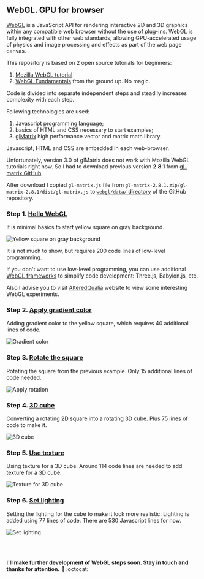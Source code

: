## WebGL. GPU for browser

[WebGL](https://en.wikipedia.org/wiki/WebGL) is a JavaScript API for rendering
interactive 2D and 3D graphics within any compatible web browser without the use
of plug-ins. WebGL is fully integrated with other web standards,
allowing GPU-accelerated usage of physics and image processing and effects
as part of the web page canvas.

This repository is based on 2 open source tutorials for beginners:
1. [Mozilla WebGL tutorial](https://developer.mozilla.org/en-US/docs/Web/API/WebGL_API/Tutorial)
2. [WebGL Fundamentals](https://webglfundamentals.org/)
from the ground up. No magic.

Code is divided into separate independent steps and steadily increases
complexity with each step.

Following technologies are used:
1. Javascript programming language;
2. basics of HTML and CSS necessary to start examples;
3. [glMatrix](http://glmatrix.net/) high performance vector and matrix
math library.

Javascript, HTML and CSS are embedded in each web-browser.

Unfortunately, version 3.0 of glMatrix does not work with Mozilla WebGL
tutorials right now. So I had to download previous version **2.8.1** from
[gl-matrix GitHub](https://github.com/toji/gl-matrix/tags).

After download I copied ```gl-matrix.js``` file from
```gl-matrix-2.8.1.zip/gl-matrix-2.8.1/dist/gl-matrix.js``` to
[```webgl/data/``` directory](https://github.com/foobar167/webgl/tree/master/data)
of the GitHub repository.

### Step 1. [Hello WebGL](01_hello_weblg)

It is minimal basics to start yellow square on gray background.

![Yellow square on gray background](data/2019.01.06-step01-yellow-square.png)

It is not much to show, but requires 200 code lines of low-level programming.

If you don't want to use low-level programming, you can use additional
[WebGL frameworks](https://en.wikipedia.org/wiki/List_of_WebGL_frameworks)
to simplify code development: Three.js, Babylon.js, etc.

Also I advise you to visit [AlteredQualia](https://alteredqualia.com)
website to view some interesting WebGL experiments.

### Step 2. [Apply gradient color](02_apply_color)

Adding gradient color to the yellow square,
which requires 40 additional lines of code.

![Gradient color](data/2019.01.06-step02-apply-color.png)

### Step 3. [Rotate the square](03_rotate_it)

Rotating the square from the previous example.
Only 15 additional lines of code needed.

![Apply rotation](data/2019.01.06-step03-rotation.png)

### Step 4. [3D cube](04_create_3d)

Converting a rotating 2D square into a rotating 3D cube.
Plus 75 lines of code to make it.

![3D cube](data/2019.01.06-step04-3d-cube.png)

### Step 5. [Use texture](05_use_texture)

Using texture for a 3D cube.
Around 114 code lines are needed to add texture for a 3D cube.

![Texture for 3D cube](data/2019.01.06-step05-use-texture.png)

### Step 6. [Set lighting](06_set_lighting)

Setting the lighting for the cube to make it look more realistic.
Lighting is added using 77 lines of code.
There are 530 Javascript lines for now.

![Set lighting](data/2019.01.06-step06-set-lighting.png)

<br/><br/>

**I'll make further development of WebGL steps soon.
Stay in touch and thanks for attention.**
:wave: :octocat:
